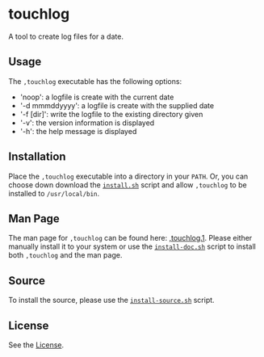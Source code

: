 # touchlog

A tool to create log files for a date.

## Usage

The `,touchlog` executable has the following options:

- 'noop': a logfile is create with the current date
- '-d mmmddyyyy': a logfile is create with the supplied date
- '-f [dir]': write the logfile to the existing directory given
- '-v': the version information is displayed
- '-h': the help message is displayed

## Installation

Place the `,touchlog` executable into a directory in your `PATH`. Or, you can choose down download the [`install.sh`](./src/install.sh) script and allow `,touchlog` to be installed to `/usr/local/bin`.

## Man Page

The man page for `,touchlog` can be found here: [,touchlog.1](,touchlog.1). Please either manually install it to your system or use the [`install-doc.sh`](./src/install-doc.sh) script to install both `,touchlog` and the man page.

## Source

To install the source, please use the [`install-source.sh`](./src/install-source.sh) script.

## License

See the [License](LICENSE).

